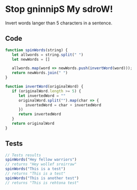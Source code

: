 # Stop gninnipS My sdroW!
Invert words langer than 5 characters in a sentence.

## Code
```js
function spinWords(string) {
   let allwords = string.split(" ")
   let newWords = []

   allwords.map(word => newWords.push(invertWord(word)));
   return newWords.join(" ")
}

function invertWord(originalWord) {
   if (originalWord.length >= 5) {
      let invertedWord = ""
      originalWord.split("").map(char => {
         invertedWord = char + invertedWord
      })
      return invertedWord
   }
   return originalWord
}
```

## Tests
```js
// Tests results
spinWords("Hey fellow warriors")
// returns "Hey wollef sroirraw"
spinWords("This is a test")
// returns "This is a test"
spinWords("This is another test")
// returns "This is rehtona test"
```
